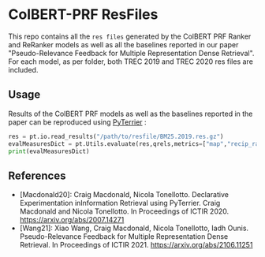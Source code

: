 # ColBERT-PRF ResFiles
This repo contains all the `res files` generated by the ColBERT PRF Ranker and ReRanker models as well as all the baselines reported in our paper "Pseudo-Relevance Feedback for Multiple Representation Dense Retrieval". For each model, as per folder, both TREC 2019 and TREC 2020 res files are included.



## Usage
Results of the ColBERT PRF models as well as the baselines reported in the paper can be reproduced using [PyTerrier](https://github.com/terrier-org/pyterrier) :
```python
res = pt.io.read_results("/path/to/resfile/BM25.2019.res.gz")
evalMeasuresDict = pt.Utils.evaluate(res,qrels,metrics=["map","recip_rank","recall_1000"])
print(evalMeasuresDict)
```


## References
  - [Macdonald20]: Craig Macdonald, Nicola Tonellotto. Declarative Experimentation inInformation Retrieval using PyTerrier. Craig Macdonald and Nicola Tonellotto. In Proceedings of ICTIR 2020. https://arxiv.org/abs/2007.14271
 - [Wang21]: Xiao Wang, Craig Macdonald, Nicola Tonellotto, Iadh Ounis. Pseudo-Relevance Feedback for Multiple Representation Dense Retrieval. In Proceedings of ICTIR 2021. https://arxiv.org/abs/2106.11251
